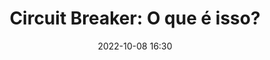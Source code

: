 ---
title: 'Circuit Breaker: O que é isso?'
type: palestra
speakers:
  - Daniel Rodrigues
speakersPictures: []
picture: /assets/images/schedule/daniel-rodrigues.jpg
linkedin: https://www.linkedin.com/in/eusouodaniel
twitter: 
instagram: 
date: '2022-10-08 16:30'
rooms:
  - 1
---